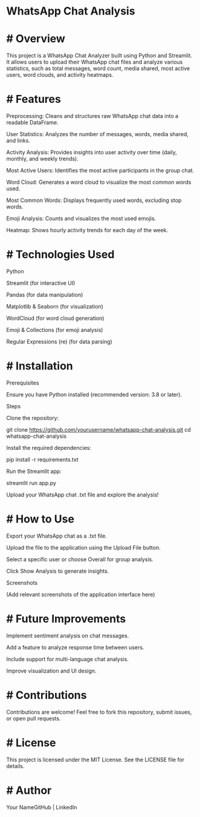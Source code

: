 # WhatsApp Chat Analysis

# # Overview

This project is a WhatsApp Chat Analyzer built using Python and Streamlit. It allows users to upload their WhatsApp chat files and analyze various statistics, such as total messages, word count, media shared, most active users, word clouds, and activity heatmaps.

# # Features

Preprocessing: Cleans and structures raw WhatsApp chat data into a readable DataFrame.

User Statistics: Analyzes the number of messages, words, media shared, and links.

Activity Analysis: Provides insights into user activity over time (daily, monthly, and weekly trends).

Most Active Users: Identifies the most active participants in the group chat.

Word Cloud: Generates a word cloud to visualize the most common words used.

Most Common Words: Displays frequently used words, excluding stop words.

Emoji Analysis: Counts and visualizes the most used emojis.

Heatmap: Shows hourly activity trends for each day of the week.

# # Technologies Used

Python

Streamlit (for interactive UI)

Pandas (for data manipulation)

Matplotlib & Seaborn (for visualization)

WordCloud (for word cloud generation)

Emoji & Collections (for emoji analysis)

Regular Expressions (re) (for data parsing)

# # Installation

Prerequisites

Ensure you have Python installed (recommended version: 3.8 or later).

Steps

Clone the repository:

git clone https://github.com/yourusername/whatsapp-chat-analysis.git
cd whatsapp-chat-analysis

Install the required dependencies:

pip install -r requirements.txt

Run the Streamlit app:

streamlit run app.py

Upload your WhatsApp chat .txt file and explore the analysis!

# # How to Use

Export your WhatsApp chat as a .txt file.

Upload the file to the application using the Upload File button.

Select a specific user or choose Overall for group analysis.

Click Show Analysis to generate insights.

Screenshots

(Add relevant screenshots of the application interface here)

# # Future Improvements

Implement sentiment analysis on chat messages.

Add a feature to analyze response time between users.

Include support for multi-language chat analysis.

Improve visualization and UI design.

# # Contributions

Contributions are welcome! Feel free to fork this repository, submit issues, or open pull requests.

# # License

This project is licensed under the MIT License. See the LICENSE file for details.

# # Author

Your NameGitHub | LinkedIn
